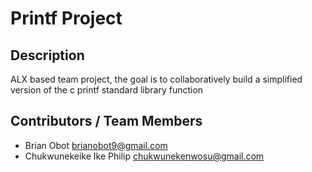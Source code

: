 # Printf Project 

## Description
ALX based team project, the goal is to collaboratively build a simplified
version of the c printf standard library function

## Contributors / Team Members
- Brian Obot <brianobot9@gmail.com>
- Chukwunekeike Ike Philip <chukwunekenwosu@gmail.com>

